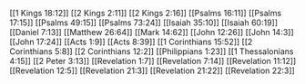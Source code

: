 [[1 Kings 18:12]]
[[2 Kings 2:11]]
[[2 Kings 2:16]]
[[Psalms 16:11]]
[[Psalms 17:15]]
[[Psalms 49:15]]
[[Psalms 73:24]]
[[Isaiah 35:10]]
[[Isaiah 60:19]]
[[Daniel 7:13]]
[[Matthew 26:64]]
[[Mark 14:62]]
[[John 12:26]]
[[John 14:3]]
[[John 17:24]]
[[Acts 1:9]]
[[Acts 8:39]]
[[1 Corinthians 15:52]]
[[2 Corinthians 5:8]]
[[2 Corinthians 12:2]]
[[Philippians 1:23]]
[[1 Thessalonians 4:15]]
[[2 Peter 3:13]]
[[Revelation 1:7]]
[[Revelation 7:14]]
[[Revelation 11:12]]
[[Revelation 12:5]]
[[Revelation 21:3]]
[[Revelation 21:22]]
[[Revelation 22:3]]
